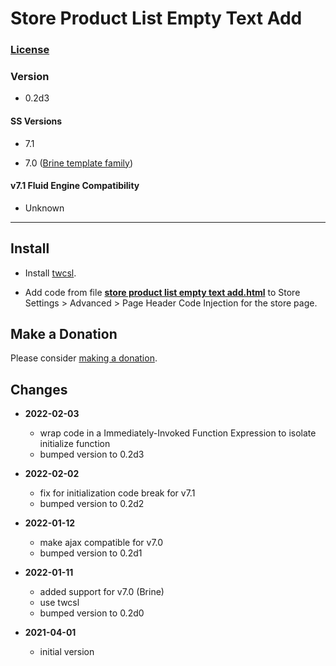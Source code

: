 # Store Product List Empty Text Add

### [License][99]

### Version

  * 0.2d3

#### SS Versions

  * 7.1

  * 7.0 ([Brine template family][1])

#### v7.1 Fluid Engine Compatibility

  * Unknown

---

## Install

* Install
  [twcsl](https://github.com/tomsWebConsulting/twcsl#install-options).
  
* Add code from file
  **[store product list empty text add.html](store%20product%20list%20empty%20text%20add.html#L1)**
  to Store Settings > Advanced > Page Header Code Injection for the store page.

## Make a Donation

Please consider
[making a donation](https://github.com/tomsWebConsulting/twcsl#make-a-donation).

## Changes

* **2022-02-03**

  * wrap code in a Immediately-Invoked Function Expression to isolate initialize
    function
  * bumped version to 0.2d3
  
* **2022-02-02**

  * fix for initialization code break for v7.1
  * bumped version to 0.2d2
  
* **2022-01-12**

  * make ajax compatible for v7.0
  * bumped version to 0.2d1
  
* **2022-01-11**

  * added support for v7.0 (Brine)
  * use twcsl
  * bumped version to 0.2d0
  
* **2021-04-01**

  * initial version

[1]: https://support.squarespace.com/hc/en-us/articles/212512738-Brine-template-family
[99]: https://github.com/tomsWebConsulting/twcsl/blob/main/LICENSE.txt#L1
